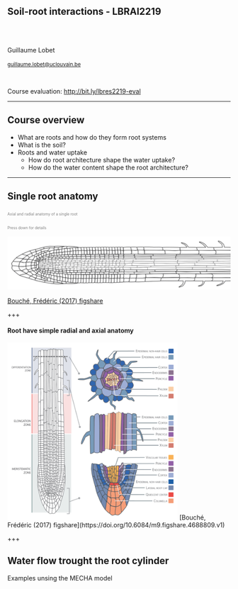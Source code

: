 
<!-- 
$size: 16:9
page_number: true
footer: Guillaume Lobet || LBRAI2219 || Soil-root-interactions
-->

## **Soil-root interactions** - LBRAI2219

</br></br>

Guillaume Lobet

<small>guillaume.lobet@uclouvain.be</small>


</br>

Course evaluation: http://bit.ly/lbres2219-eval


---

## Course overview

- What are roots and how do they form root systems
- What is the soil? 
- Roots and water uptake
	- How do root architecture shape the water uptake?
	- How do the water content shape the root architecture? 



---

## Single root anatomy

<span style="font-size:0.6em; color:gray">Axial and radial anatomy of a single root</span>

<span style="font-size:0.6em; color:gray"> Press down for details </span>


![](img/root-1.png)

[Bouché, Frédéric (2017) figshare](https://doi.org/10.6084/m9.figshare.4688809.v1)


+++

#### Root have simple radial and axial anatomy
<img src="img/root-anatomy.png" height="400"/> 
[Bouché, Frédéric (2017) figshare](https://doi.org/10.6084/m9.figshare.4688809.v1)


+++

## Water flow trought the root cylinder

Examples unsing the MECHA model
